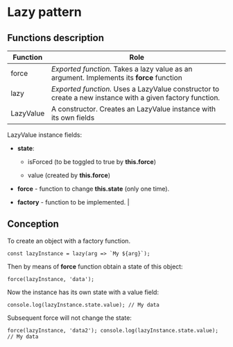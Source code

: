 # Lazy pattern

## Functions description



|Function|Role  |
|--|--|
| force | _Exported function._ Takes a lazy value as an argument. Implements its **force** function |
| lazy  | _Exported function._ Uses a LazyValue constructor to create a new instance with a given factory function. |
| LazyValue | A constructor. Creates an LazyValue instance with its own fields |


LazyValue instance fields:
-   **state**:
    
    -   isForced (to be toggled to true by **this.force**)
        
    -   value (created by **this.force**)
        
-   **force** - function to change **this.state** (only one time).
    
-   **factory** - function to be implemented. |

## Conception

To create an object with a factory function.

``const lazyInstance = lazy(arg => `My ${arg}`);``

Then by means of **force** function obtain a state of this object:

`force(lazyInstance, 'data');`

Now the instance has its own state with a value field:

`console.log(lazyInstance.state.value); // My data`

Subsequent force will not change the state:

`force(lazyInstance, 'data2'); console.log(lazyInstance.state.value); // My data`